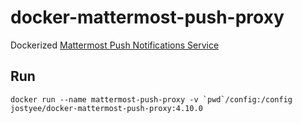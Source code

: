 # docker-mattermost-push-proxy
Dockerized [Mattermost Push Notifications Service](https://github.com/mattermost/mattermost-push-proxy)

## Run
    docker run --name mattermost-push-proxy -v `pwd`/config:/config jostyee/docker-mattermost-push-proxy:4.10.0
